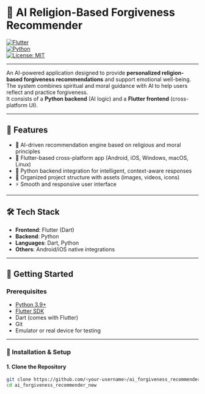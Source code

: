 # 🤖 AI Religion-Based Forgiveness Recommender  

[![Flutter](https://img.shields.io/badge/Flutter-02569B?logo=flutter&logoColor=white)](https://flutter.dev/)  
[![Python](https://img.shields.io/badge/Python-3776AB?logo=python&logoColor=white)](https://www.python.org/)  
[![License: MIT](https://img.shields.io/badge/License-MIT-yellow.svg)](https://opensource.org/licenses/MIT)  

---

An AI-powered application designed to provide **personalized religion-based forgiveness recommendations** and support emotional well-being.  
The system combines spiritual and moral guidance with AI to help users reflect and practice forgiveness.  
It consists of a **Python backend** (AI logic) and a **Flutter frontend** (cross-platform UI).

---

## 📌 Features
- 🧠 AI-driven recommendation engine based on religious and moral principles  
- 🎨 Flutter-based cross-platform app (Android, iOS, Windows, macOS, Linux)  
- 🔗 Python backend integration for intelligent, context-aware responses  
- 📂 Organized project structure with assets (images, videos, icons)  
- ⚡ Smooth and responsive user interface  

---

## 🛠️ Tech Stack
- **Frontend**: Flutter (Dart)  
- **Backend**: Python  
- **Languages**: Dart, Python  
- **Others**: Android/iOS native integrations  

---

## 🚀 Getting Started

### Prerequisites
- [Python 3.9+](https://www.python.org/downloads/)  
- [Flutter SDK](https://flutter.dev/docs/get-started/install)  
- Dart (comes with Flutter)  
- Git  
- Emulator or real device for testing  

---

### 🔧 Installation & Setup

#### 1. Clone the Repository
```bash
git clone https://github.com/<your-username>/ai_forgiveness_recommender_new.git
cd ai_forgiveness_recommender_new
